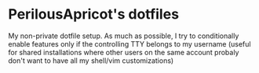 PerilousApricot's dotfiles
==========================

My non-private dotfile setup. As much as possible, I try to conditionally
enable features only if the controlling TTY belongs to my username (useful
for shared installations where other users on the same account probaly
don't want to have all my shell/vim customizations)
